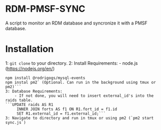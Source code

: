 # RDM-PMSF-SYNC
A script to monitor an RDM database and syncronize it with a PMSF database.

# Installation

1: `git clone` to your directory.
2: Install Requirements:
    - node.js (https://nodejs.org/en/)
```npm install mysql
npm install @rodrigogs/mysql-events
npm instal pm2` (Optional. Can run in the background using tmux or pm2)```
3: Database Requirements:
    - If not done, you will need to insert external_id's into the raids table.
```UPDATE raids AS R1
     INNER JOIN forts AS f1 ON R1.fort_id = f1.id   
     SET R1.external_id = f1.external_id;```
3: Navigate to directory and run in tmux or using pm2 (`pm2 start sync.js`)


      
